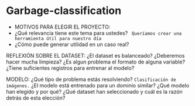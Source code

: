 # Garbage-classification
- MOTIVOS PARA ELEGIR EL PROYECTO:
- ¿Qué relevancia tiene este tema para ustedes?  ``` Queríamos crear una herramienta útil para nuestro día```
- ¿Cómo puede generar utilidad en un caso real?

REFLEXIÓN SOBRE EL DATASET:
¿El dataset es balanceado?
¿Deberemos hacer mucha limpieza?
¿Es algun problema el formato de alguna variable?
¿Tiene suficientes registros para entrenar al modelo?

MODELO:
¿Qué tipo de problema estás resolviendo? ```Clasificación de imágenes.```
¿El modelo está entrenado para un dominio similar?
¿Qué modelo han elegido y por qué?
¿Qué dataset han seleccionado y cuál es la razón detrás de esta elección?




